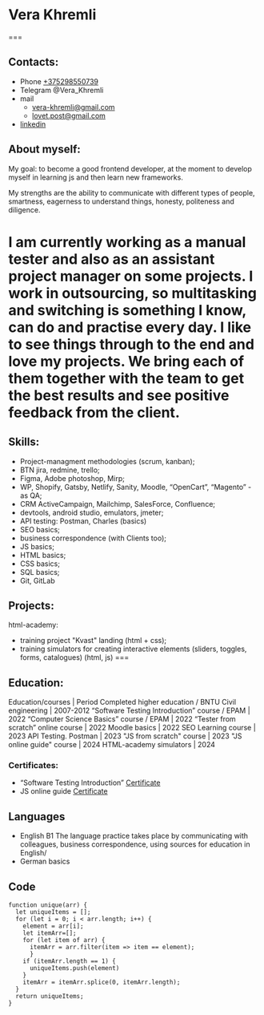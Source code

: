 # Vera Khremli
===
## Contacts:

* Phone [+375298550739](tel:+1234567890)
* Telegram @Vera_Khremli
* mail  
    + [vera-khremli@gmail.com](mailto:vera-khremli@gmail.com)
    + lovet.post@gmail.com
* [linkedin](https://linkedin.com/)

## About myself:
My goal: to become a good frontend developer, at the moment to develop myself in learning js and then learn new frameworks.

My strengths are the ability to communicate with different types of people, smartness, eagerness to understand things, honesty, politeness and diligence.

I am currently working as a manual tester and also as an assistant project manager on some projects. I work in outsourcing, so multitasking and switching is something I know, can do and practise every day. I like to see things through to the end and love my projects. We bring each of them together with the team to get the best results and see positive feedback from the client.
===
## Skills:

* Project-managment methodologies (scrum, kanban);
* BTN jira, redmine, trello;
* Figma, Adobe photoshop, Mirp;
* WP, Shopify, Gatsby, Netlify, Sanity, Moodle, “OpenCart”, “Magento” - as QA;
* CRM ActiveCampaign, Mailchimp, SalesForce, Confluence;
* devtools, android studio, emulators, jmeter;
* API testing: Postman, Charles (basics)
* SEO basics;
* business correspondence (with Clients too);
* JS basics;
* HTML basics;
* CSS basics;
* SQL basics;
* Git, GitLab

## Projects:

html-academy: 
* training project "Kvast" landing (html + css);
* training simulators for creating interactive elements (sliders, toggles, forms, catalogues) (html, js)
===
## Education:

Education/courses                                              | Period 
Completed higher education / BNTU Civil engineering            | 2007-2012
“Software Testing Introduction” course / EPAM                  | 2022
“Computer Science Basics” course / EPAM                        | 2022
“Tester from scratch” online course                            | 2022
Moodle basics                                                  | 2022
SEO Learning course                                            | 2023
API Testing. Postman                                           | 2023
"JS from scratch" course                                       | 2023
"JS online guide" course                                       | 2024
HTML-academy simulators                                        | 2024

### Certificates: 
* “Software Testing Introduction” [Certificate](https://drive.google.com/file/d/1bh5mVZp-sm7e_v3_MkQe8BP0YLyCe47w/view?usp=sharing)
* JS online guide [Certificate](https://drive.google.com/file/d/1g9GDVfu9HG19t7mK3cZEWExc8qP2ySoR/view?usp=sharing)

## Languages

* English B1
The language practice takes place by communicating with colleagues, business correspondence, using sources for education in English/
* German basics

## Code
```
function unique(arr) {
  let uniqueItems = [];
  for (let i = 0; i < arr.length; i++) {
    element = arr[i];
    let itemArr=[];
    for (let item of arr) {
      itemArr = arr.filter(item => item == element);
      }    
    if (itemArr.length == 1) {
      uniqueItems.push(element)
    }    
    itemArr = itemArr.splice(0, itemArr.length);    
  }
  return uniqueItems;
}
```